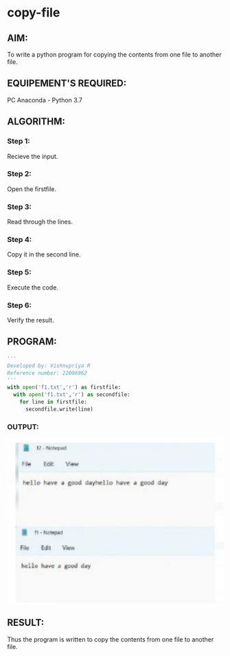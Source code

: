 # copy-file
## AIM:
To write a python program for copying the contents from one file to another file.
## EQUIPEMENT'S REQUIRED: 
PC
Anaconda - Python 3.7
## ALGORITHM: 
### Step 1:
Recieve the input.

### Step 2: 
Open the firstfile.
 
### Step 3: 
Read through the lines.

### Step 4:  
Copy it in the second line.

### Step 5: 
Execute the code.

### Step 6: 
Verify the result.

## PROGRAM:
```python
'''
Developed by: Vishnupriya R
Reference number: 22006962
'''
with open('f1.txt','r') as firstfile:
  with open('f1.txt','r') as secondfile:
    for line in firstfile:
      secondfile.write(line)
```

### OUTPUT:
![](vvv.png)



## RESULT:
Thus the program is written to copy the contents from one file to another file.